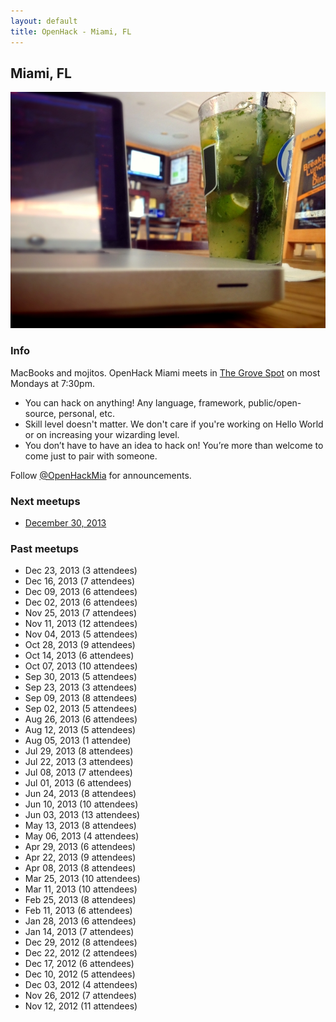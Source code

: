 ```yaml
---
layout: default
title: OpenHack - Miami, FL
---
```


## Miami, FL

![OpenHack Miami!](/miami/macbook_mojito.jpg)

### Info

MacBooks and mojitos. OpenHack Miami meets in [The Grove Spot](http://grovespot.com/) on most Mondays at 7:30pm.

* You can hack on anything! Any language, framework, public/open-source, personal, etc.
* Skill level doesn't matter. We don't care if you're working on Hello World or on increasing your wizarding level.
* You don’t have to have an idea to hack on! You’re more than welcome to come just to pair with someone.

Follow [@OpenHackMia](http://twitter.com/openhackmia) for announcements.

### Next meetups

* [December 30, 2013](http://www.meetup.com/miamirb/events/152747172/)

### Past meetups

* Dec 23, 2013 (3 attendees)
* Dec 16, 2013 (7 attendees)
* Dec 09, 2013 (6 attendees)
* Dec 02, 2013 (6 attendees)
* Nov 25, 2013 (7 attendees)
* Nov 11, 2013 (12 attendees)
* Nov 04, 2013 (5 attendees)
* Oct 28, 2013 (9 attendees)
* Oct 14, 2013 (6 attendees)
* Oct 07, 2013 (10 attendees)
* Sep 30, 2013 (5 attendees)
* Sep 23, 2013 (3 attendees)
* Sep 09, 2013 (8 attendees)
* Sep 02, 2013 (5 attendees)
* Aug 26, 2013 (6 attendees)
* Aug 12, 2013 (5 attendees)
* Aug 05, 2013 (1 attendee)
* Jul 29, 2013 (8 attendees)
* Jul 22, 2013 (3 attendees)
* Jul 08, 2013 (7 attendees)
* Jul 01, 2013 (6 attendees)
* Jun 24, 2013 (8 attendees)
* Jun 10, 2013 (10 attendees)
* Jun 03, 2013 (13 attendees)
* May 13, 2013 (8 attendees)
* May 06, 2013 (4 attendees)
* Apr 29, 2013 (6 attendees)
* Apr 22, 2013 (9 attendees)
* Apr 08, 2013 (8 attendees)
* Mar 25, 2013 (10 attendees)
* Mar 11, 2013 (10 attendees)
* Feb 25, 2013 (8 attendees)
* Feb 11, 2013 (6 attendees)
* Jan 28, 2013 (6 attendees)
* Jan 14, 2013 (7 attendees)
* Dec 29, 2012 (8 attendees)
* Dec 22, 2012 (2 attendees)
* Dec 17, 2012 (6 attendees)
* Dec 10, 2012 (5 attendees)
* Dec 03, 2012 (4 attendees)
* Nov 26, 2012 (7 attendees)
* Nov 12, 2012 (11 attendees)
